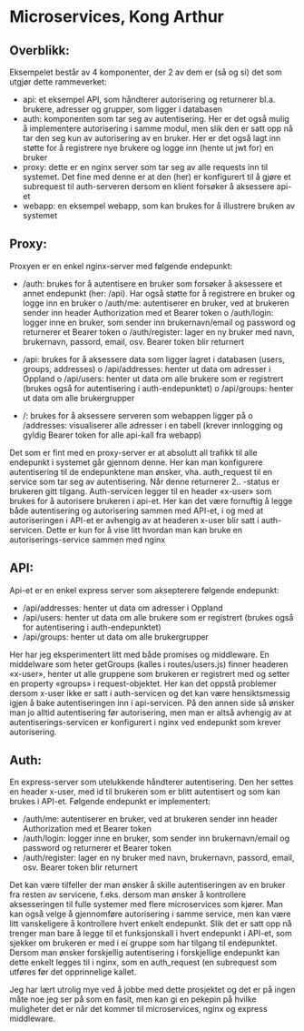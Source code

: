 # Microservices, Kong Arthur

## Overblikk:
Eksempelet består av 4 komponenter, der 2 av dem er (så og si) det som utgjør dette rammeverket:
-	api: et eksempel API, som håndterer autorisering og returnerer bl.a. brukere, adresser og grupper, som ligger i databasen
-	auth: komponenten som tar seg av autentisering. Her er det også mulig å implementere autorisering i samme modul, men slik den er satt opp nå tar den seg kun av autorisering av en bruker. Her er det også lagt inn støtte for å registrere nye brukere og logge inn (hente ut jwt for) en bruker
-	proxy: dette er en nginx server som tar seg av alle requests inn til systemet. Det fine med denne er at den (her) er konfigurert til å gjøre et subrequest til auth-serveren dersom en klient forsøker å aksessere api-et
-	webapp: en eksempel webapp, som kan brukes for å illustrere bruken av systemet

## Proxy:
Proxyen er en enkel nginx-server med følgende endepunkt:
-	/auth: brukes for å autentisere en bruker som forsøker å aksessere et annet endepunkt (her: /api). Har også støtte for å registrere en bruker og logge inn en bruker
o	/auth/me: autentiserer en bruker, ved at brukeren sender inn header Authorization med et Bearer token
o	/auth/login: logger inne en bruker, som sender inn brukernavn/email og password og returnerer et Bearer token
o	/auth/register: lager en ny bruker med navn, brukernavn, passord, email, osv. Bearer token blir returnert

-	/api: brukes for å aksessere data som ligger lagret i databasen (users, groups, addresses)
o	/api/addresses: henter ut data om adresser i Oppland
o	/api/users: henter ut data om alle brukere som er registrert (brukes også for autentisering i auth-endepunktet)
o	/api/groups: henter ut data om alle brukergrupper
-	/: brukes for å aksessere serveren som webappen ligger på
o	/addresses: visualiserer alle adresser i en tabell (krever innlogging og gyldig Bearer token for alle api-kall fra webapp)

Det som er fint med en proxy-server er at absolutt all trafikk til alle endepunkt i systemet går gjennom denne. Her kan man konfigurere autentisering til de endepunktene man ønsker, vha. auth_request til en service som tar seg av autentisering. Når denne returnerer 2.. -status er brukeren gitt tilgang.
Auth-servicen legger til en header «x-user» som brukes for å autorisere brukeren i api-et. Her kan det være fornuftig å legge både autentisering og autorisering sammen med API-et, i og med at autoriseringen i API-et er avhengig av at headeren x-user blir satt i auth-servicen. Dette er kun for å vise litt hvordan man kan bruke en autoriserings-service sammen med nginx

## API:
Api-et er en enkel express server som aksepterere følgende endepunkt:
-	/api/addresses: henter ut data om adresser i Oppland
-	/api/users: henter ut data om alle brukere som er registrert (brukes også for autentisering i auth-endepunktet)
-	/api/groups: henter ut data om alle brukergrupper

Her har jeg eksperimentert litt med både promises og middleware. En middelware som heter getGroups (kalles i routes/users.js) finner headeren «x-user», henter ut alle gruppene som brukeren er registrert med og setter en property «groups» i request-objektet. Her kan det oppstå problemer dersom x-user ikke er satt i auth-servicen og det kan være hensiktsmessig igjen å bake autentiseringen inn i api-servicen. På den annen side så ønsker man jo alltid autentisering før autorisering, men man er altså avhengig av at autentiserings-servicen er konfigurert i nginx ved endepunkt som krever autorisering.

## Auth:
En express-server som utelukkende håndterer autentisering. Den her settes en header x-user, med id til brukeren som er blitt autentisert og som kan brukes i API-et. Følgende endepunkt er implementert:
-	/auth/me: autentiserer en bruker, ved at brukeren sender inn header Authorization med et Bearer token
-	/auth/login: logger inne en bruker, som sender inn brukernavn/email og password og returnerer et Bearer token
-	/auth/register: lager en ny bruker med navn, brukernavn, passord, email, osv. Bearer token blir returnert

Det kan være tilfeller der man ønsker å skille autentiseringen av en bruker fra resten av servicene, f.eks. dersom man ønsker å kontrollere aksesseringen til fulle systemer med flere microservices som kjører. Man kan også velge å gjennomføre autorisering i samme service, men kan være litt vanskeligere å kontrollere hvert enkelt endepunkt. Slik det er satt opp nå trenger man bare å legge til et funksjonskall i hvert endepunkt i API-et, som sjekker om brukeren er med i ei gruppe som har tilgang til endepunktet. Dersom man ønsker forskjellig autentisering i forskjellige endepunkt kan dette enkelt legges til i nginx, som en auth_request (en subrequest som utføres før det opprinnelige kallet.



Jeg har lært utrolig mye ved å jobbe med dette prosjektet og det er på ingen måte noe jeg ser på som en fasit, men kan gi en pekepin på hvilke muligheter det er når det kommer til microservices, nginx og express middleware.
